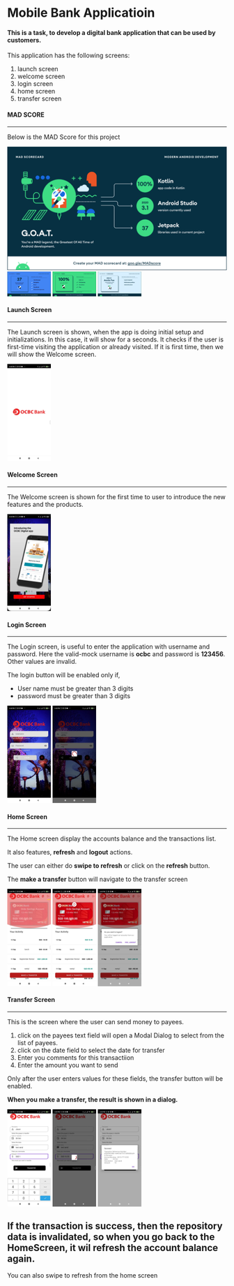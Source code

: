 # Mobile Bank Applicatioin
#### This is a task, to develop a digital bank application that can be used by customers.

This application has the following screens:

1. launch screen
2. welcome screen
3. login screen
4. home screen
5. transfer screen


#### MAD SCORE
------------
Below is the MAD Score for this project

<img src="mad_scorecard/summary.png" />
<img src="mad_scorecard/jetpack.png" width="100" />
<img src="mad_scorecard/kotlin.png" width="100" />
<img src="mad_scorecard/studio.png" width="100" />


#### Launch Screen
------------
The Launch screen is shown, when the app is doing initial setup and initializations. In this case, it will show for a seconds.
It checks if the user is first-time visiting the application or already visited. If it is first time, then we will show the Welcome screen.

<img src="screenshots/o1.jpeg" width="100" />

#### Welcome Screen
------------
The Welcome screen is shown for the first time to user to introduce the new features and the products.

<img src="screenshots/o2.jpeg" width="100" />
  
#### Login Screen
------------
The Login screen, is useful to enter the application with username and password. Here the valid-mock username is **ocbc** and password is **123456**. Other values are invalid.

The login button will be enabled only if,
- User name must be greater than 3 digits
- password must be greater than 3 digits

<img src="screenshots/o3.jpeg" width="100" /> 
<img src="screenshots/o4.jpeg" width="100" />

#### Home Screen
------------
The Home screen display the accounts balance and the transactions list.

It also features, **refresh** and **logout** actions.

The user can either do **swipe to refresh** or click on the **refresh** button.

The **make a transfer** button will navigate to the transfer screen

<img src="screenshots/o5.jpeg" width="100" />
<img src="screenshots/o6.jpeg" width="100" />
<img src="screenshots/o10.jpeg" width="100" />

#### Transfer Screen
------------
This is the screen where the user can send money to payees.

1. click on the payees text field will open a Modal Dialog to select from the list of payees.
2. click on the date field to select the date for transfer
3. Enter you comments for this transactiion
4. Enter the amount you want to send

Only after the user enters values for these fields, the transfer button will be enabled.

**When you make a transfer, the result is shown in a dialog.**


<img src="screenshots/o7.jpeg" width="100" />
<img src="screenshots/o8.jpeg" width="100" />
<img src="screenshots/o9.jpeg" width="100" />

## If the transaction is success, then the repository data is invalidated, so when you go back to the HomeScreen, it wil refresh the account balance again.

You can also swipe to refresh from the home screen
